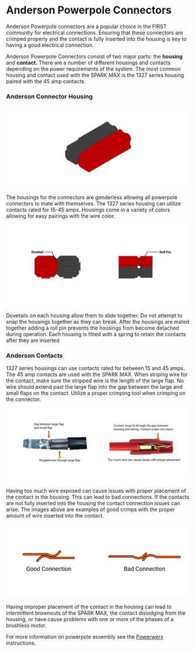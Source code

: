 # Anderson Powerpole Connectors

Anderson Powerpole connectors are a popular choice in the FIRST community for electrical connections. Ensuring that these connectors are crimped properly and the contact is fully inserted into the housing is key to having a good electrical connection.

Anderson Powerpole Connectors consist of two major parts: the **housing** and **contact.** There are a number of different housings and contacts depending on the power requirements of the system. The most common housing and contact used with the SPARK MAX is the 1327 series housing paired with the 45 amp contacts.

### Anderson Connector Housing

![](../.gitbook/assets/app_iso.svg)

The housings for the connectors are genderless allowing all powerpole connectors to mate with themselves. The 1327 series housing can utilize contacts rated for 15-45 amps. Housings come in a variety of colors allowing for easy pairings with the wire color. 

![](../.gitbook/assets/app_dovetail_rollpin.svg)

Dovetails on each housing allow them to slide together. Do not attempt to snap the housings together as they can break. After the housings are mated together adding a roll pin prevents the housings from become detached during operation. Each housing is fitted with a spring to retain the contacts after they are inserted

### Anderson Contacts

1327 series housings can use contacts rated for between 15 and 45 amps. The 45 amp contacts are used with the SPARK MAX. When striping wire for the contact, make sure the stripped wire is the length of the large flap. No wire should extend past the large flap into the gap between the large and small flaps on the contact. Utilize a proper crimping tool when crimping on the connector.

![](../.gitbook/assets/goodcrimp.svg)

Having too much wire exposed can cause issues with proper placement of the contact in the housing. This can lead to bad connections. If the contacts are not fully inserted into the housing the contact connection issues can arise. The images above are examples of good crimps with the proper amount of wire inserted into the contact.

![](../.gitbook/assets/contact-diagram.svg)

Having improper placement of the contact in the housing can lead to intermittent brownouts of the SPARK MAX, the contact dislodging from the housing, or have cause problems with one or more of the phases of a brushless motor.

For more information on powerpole assembly see the [Powerwerx ](https://powerwerx.com/help/powerpole-assembly-instructions)instructions.

